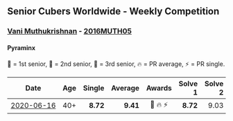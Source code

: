 ## Senior Cubers Worldwide - Weekly Competition
### [Vani Muthukrishnan](../vani_muthukrishnan.md) - [2016MUTH05](https://www.worldcubeassociation.org/persons/2016MUTH05?event=pyram)
#### Pyraminx

🥇 = 1st senior, 🥈 = 2nd senior, 🥉 = 3rd senior, 🔥 = PR average, ⚡ = PR single.

| Date | Age | Single | Average | Awards | Solve 1 | Solve 2 | Solve 3 | Solve 4 | Solve 5 | Video |
| :--: | :--: | --: | --: | :--: | --: | --: | --: | --: | --: | :-- |
| [<span style="white-space: nowrap">2020-06-16</span>](../../results/pyram/2020-06-16.md) | 40+ | **8.72** | **9.41** | 🥈 🔥 ⚡ | **8.72** | 9.03 | 10.96 | 8.88 | 10.32 | [Link](https://www.facebook.com/events/296087658445428/permalink/297660754954785/) |


<!-- Global site tag (gtag.js) - Google Analytics -->
<script async src="https://www.googletagmanager.com/gtag/js?id=UA-86348435-3"></script>
<script>window.dataLayer = window.dataLayer || []; function gtag() {dataLayer.push(arguments);} gtag('js', new Date()); gtag('config', 'UA-86348435-3');</script>
